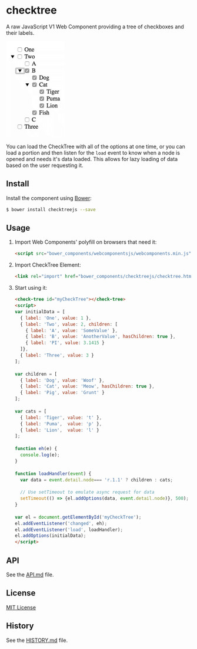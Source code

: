 # checktree

A raw JavaScript V1 Web Component providing a tree of checkboxes and their labels.

![](docs/img4.gif "Example")

You can load the CheckTree with all of the options at one time, or you can load a portion and then listen for the `load` event to know when a node is opened and needs it's data loaded. This allows for lazy loading of data based on the user requesting it.

## Install

Install the component using [Bower](http://bower.io/):

```sh
$ bower install checktreejs --save
```

## Usage

1. Import Web Components' polyfill on browsers that need it:

	```html
	<script src="bower_components/webcomponentsjs/webcomponents.min.js"></script>
	```

2. Import CheckTree Element:

    ```html
    <link rel="import" href="bower_components/checktreejs/checktree.html">
    ```

3. Start using it:

    ```html
    <check-tree id="myCheckTree"></check-tree>
    <script>
    var initialData = [
      { label: 'One', value: 1 },
      { label: 'Two', value: 2, children: [
        { label: 'A', value: 'SomeValue' },
        { label: 'B', value: 'AnotherValue', hasChildren: true },
        { label: 'PI', value: 3.1415 }
      ]},
      { label: 'Three', value: 3 }
    ];

    var children = [
      { label: 'Dog', value: 'Woof' },
      { label: 'Cat', value: 'Meow', hasChildren: true },
      { label: 'Pig', value: 'Grunt' }
    ];

    var cats = [
      { label: 'Tiger', value: 't' },
      { label: 'Puma',  value: 'p' },
      { label: 'Lion',  value: 'l' }
    ];

    function eh(e) {
      console.log(e);
    }

    function loadHandler(event) {
      var data = event.detail.node=== 'r.1.1' ? children : cats;

      // Use setTimeout to emulate async request for data
      setTimeout(() => {el.addOptions(data, event.detail.node)}, 500);
    }

    var el = document.getElementById('myCheckTree');
    el.addEventListener('changed', eh);
    el.addEventListener('load', loadHandler);
    el.addOptions(initialData);
    </script>
    ```

## API

See the [API.md](docs/API.md) file.

## License

[MIT License](http://opensource.org/licenses/MIT)

## History

See the [HISTORY.md](docs/HISTORY.md) file.